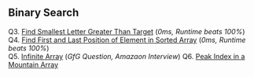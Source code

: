 ## Binary Search

Q3. [Find Smallest Letter Greater Than Target](https://leetcode.com/problems/find-smallest-letter-greater-than-target/) (*0ms, Runtime beats 100%*)                        
Q4. [Find First and Last Position of Element in Sorted Array](https://leetcode.com/problems/find-first-and-last-position-of-element-in-sorted-array/) (*0ms, Runtime beats 100%*)                                                                                                                                                               
Q5. [Infinite Array](https://www.geeksforgeeks.org/find-position-element-sorted-array-infinite-numbers/) (*GfG Question, Amazaon Interview*)
Q6. [Peak Index in a Mountain Array](https://leetcode.com/problems/peak-index-in-a-mountain-array/)
